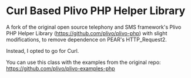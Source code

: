 Curl Based Plivo PHP Helper Library 
===
A fork of the original open source telephony and SMS framework's Plivo PHP Helper 
Library (https://github.com/plivo/plivo-php) with slight modifications, to remove 
dependence on PEAR's HTTP_Request2. 

Instead, I opted to go for Curl. 

You can use this class with the examples from the original repo: 
https://github.com/plivo/plivo-examples-php
